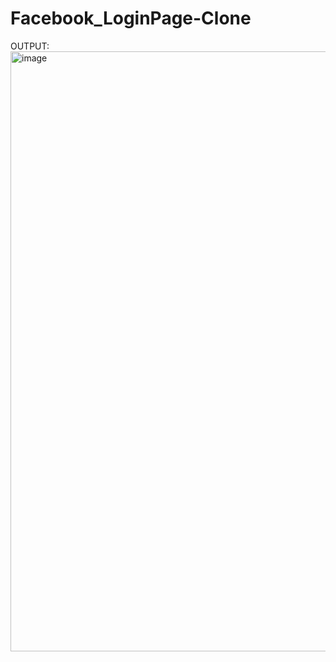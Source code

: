 # Facebook_LoginPage-Clone
OUTPUT:
<img width="960" alt="image" src="https://github.com/kushagra-a-singh/Facebook_LoginPage-Clone/assets/105034224/391c6662-6ce7-480e-a515-5269ebaad31f">
